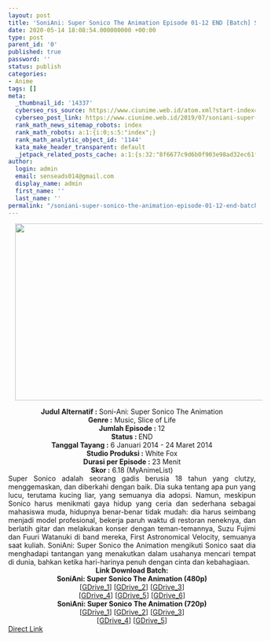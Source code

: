 ```yaml
---
layout: post
title: 'SoniAni: Super Sonico The Animation Episode 01-12 END [Batch] Subtitle Indonesia'
date: 2020-05-14 18:08:54.000000000 +00:00
type: post
parent_id: '0'
published: true
password: ''
status: publish
categories:
- Anime
tags: []
meta:
  _thumbnail_id: '14337'
  cyberseo_rss_source: https://www.ciunime.web.id/atom.xml?start-index=451&max-results=150
  cyberseo_post_link: https://www.ciunime.web.id/2019/07/soniani-super-sonico-animation-episode.html
  rank_math_news_sitemap_robots: index
  rank_math_robots: a:1:{i:0;s:5:"index";}
  rank_math_analytic_object_id: '1144'
  kata_make_header_transparent: default
  _jetpack_related_posts_cache: a:1:{s:32:"8f6677c9d6b0f903e98ad32ec61f8deb";a:2:{s:7:"expires";i:1651497852;s:7:"payload";a:0:{}}}
author:
  login: admin
  email: senseads014@gmail.com
  display_name: admin
  first_name: ''
  last_name: ''
permalink: "/soniani-super-sonico-the-animation-episode-01-12-end-batch-subtitle-indonesia/"
---
```

<div class="separator" style="clear: both; text-align: center;"><a href="https://1.bp.blogspot.com/-b9FdbaDuTkM/XTH_D5RIbHI/AAAAAAAAcJo/1sDZyhziu1wJ6xtR1MhBAnNynJUiEXgIwCLcBGAs/s1600/SoniAni%2B-%2BSuper%2BSonico%2BThe%2BAnimation.jpg" imageanchor="1" style="margin-left: 1em; margin-right: 1em;"><img border="0" data-original-height="720" data-original-width="1280" height="360" src="{{ site.baseurl }}/assets/2020/05/SoniAni%2B-%2BSuper%2BSonico%2BThe%2BAnimation.jpg" width="640" /></a></div>
<p>
<div style="text-align: center;"><b>Judul</b><b><b> Alternatif</b> :</b> Soni-Ani: Super Sonico The Animation</div>
<div style="text-align: center;"><b><b>Genre :</b></b> Music, Slice of Life</div>
<div style="text-align: center;"><b>Jumlah Episode :</b> 12<br /><b>Status :&nbsp;</b>END<br /><b>Tanggal Tayang :</b> 6 Januari 2014 - 24 Maret 2014<br /><b>Studio Produksi :</b> White Fox<br /><b>Durasi per Episode :</b> 23 Menit</div>
<div style="text-align: center;"><b>Skor :</b> 6.18 (MyAnimeList)</div>
<div style="text-align: center;"></div>
<div style="text-align: justify;">Super Sonico adalah seorang gadis berusia 18 tahun yang clutzy, menggemaskan, dan diberkahi dengan baik. Dia suka tentang apa pun yang lucu, terutama kucing liar, yang semuanya dia adopsi. Namun, meskipun Sonico harus menikmati gaya hidup yang ceria dan sederhana sebagai mahasiswa muda, hidupnya benar-benar tidak mudah: dia harus seimbang menjadi model profesional, bekerja paruh waktu di restoran neneknya, dan berlatih gitar dan melakukan konser dengan teman-temannya, Suzu Fujimi dan Fuuri Watanuki di band mereka, First Astronomical Velocity, semuanya saat kuliah. SoniAni: Super Sonico the Animation mengikuti Sonico saat dia menghadapi tantangan yang menakutkan dalam usahanya mencari tempat di dunia, bahkan ketika hari-harinya penuh dengan cinta dan kebahagiaan.</div>
<div style="text-align: justify;"></div>
<div style="text-align: justify;"></div>
<div style="text-align: center;"><b>Link Download Batch:</b></div>
<div style="text-align: center;"><b>SoniAni: Super Sonico The Animation (480p)</b></div>
<div style="text-align: center;">[<a href="https://drive.google.com/uc?id=1wAs4rYhkODp76rI2jXiwT3FeR9idcBay" target="_blank" rel="noopener">GDrive_1</a>] [<a href="https://drive.google.com/uc?id=1e2qxCSaJKEJS4ePWnLL1aU4KbjAQPXJa" target="_blank" rel="noopener">GDrive_2</a>] [<a href="https://drive.google.com/uc?id=1camInn2fDPtEMXeujNyh75ALNBpL6hfp" target="_blank" rel="noopener">GDrive_3</a>]<br />[<a href="https://drive.google.com/uc?id=1wZ0MMbnv_LbzzSqtWkqrOJM7xF2-LWnQ" target="_blank" rel="noopener">GDrive_4</a>] [<a href="https://drive.google.com/uc?id=1RzGa6WjupdoLiGKcSngb8srYWrLGHE8F" target="_blank" rel="noopener">GDrive_5</a>] [<a href="https://drivebatch.net/OjWw0wj/animebatch-id-super-sonico-the-animation-480p-rar" target="_blank" rel="noopener">GDrive_6</a>]</div>
<div style="text-align: center;"><b>SoniAni: Super Sonico The Animation (720p)</b><br />[<a href="https://drive.google.com/uc?id=1meAjwmZPQ4jCWdgWA8C7v1nMHnevJ0O6" target="_blank" rel="noopener">GDrive_1</a>] [<a href="https://drive.google.com/uc?id=1VRvPPI_kPj0sGLbvLGDIW_jNe5SK0w1p" target="_blank" rel="noopener">GDrive_2</a>] [<a href="https://drive.google.com/uc?id=1M_jb54KiuKbHLOJiUwB436TTnXG8UsPD" target="_blank" rel="noopener">GDrive_3</a>]<br />[<a href="https://drive.google.com/uc?id=1cCjatHdEAiH5BbnRKcuRkBHFzq1xY2aO" target="_blank" rel="noopener">GDrive_4</a>] [<a href="https://drivebatch.net/Qyue9B5/animebatch-id-super-sonico-the-animation-720p-rar" target="_blank" rel="noopener">GDrive_5</a>]</div>
<link rel="stylesheet" href="https://cdnjs.cloudflare.com/ajax/libs/font-awesome/4.7.0/css/font-awesome.min.css" />
<div class="divbtn"> <a href="https://handymansurrender.com/fihup8buzv?key=94550f7ce39444073321dde3b8782f97" class="btn"><i class="fa fa-download"></i> Direct Link</a> </div>
